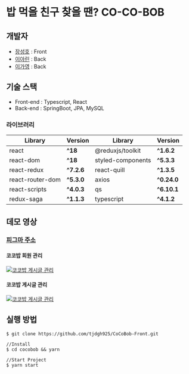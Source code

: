 # 밥 먹을 친구 찾을 땐? CO-CO-BOB

## 개발자

- [장성호](https://github.com/tjdgh925) : Front
- [이아린](https://github.com/Arin0421) : Back
- [이가영](https://github.com/GaYeongLee0419) : Back

## 기술 스택

- Front-end : Typescript, React
- Back-end : SpringBoot, JPA, MySQL

### 라이브러리
| Library                | Version      | Library                | Version      |
| ---------------------- | -------------| ---------------------- | -------------|
| react                  | **^18**      | @reduxjs/toolkit       | **^1.6.2**   |
| react-dom              | **^18**      | styled-components      | **^5.3.3**   |
| react-redux            | **^7.2.6**   | react-quill            | **^1.3.5**   |
| react-router-dom       | **^5.3.0**   | axios                  | **^0.24.0**  |
| react-scripts          | **^4.0.3**   | qs                     | **^6.10.1**  |
| redux-saga             | **^1.1.3**   | typescript             | **^4.1.2**   |



## 데모 영상
### [피그마 주소](https://www.figma.com/file/BLNpeNVT5i5r5lJCIFuDuH/%EC%BD%94%EC%BD%94%EB%B0%A5---%EA%B0%99%EC%9D%B4-%EB%B0%A5-%EB%A8%B9%EC%9D%84-%EC%B9%9C%EA%B5%AC%EB%A5%BC-%EC%B0%BE%EC%95%84%EB%B3%B4%EC%84%B8%EC%9A%94?node-id=0%3A1)

#### 코코밥 회원 관리
[![코코밥 게시글 관리](http://img.youtube.com/vi/um8dDbJshNo/0.jpg)](https://youtu.be/um8dDbJshNo) 

#### 코코밥 게시글 관리
[![코코밥 게시글 관리](http://img.youtube.com/vi/b5-2TBntDng/0.jpg)](https://youtu.be/b5-2TBntDng) 

## 실행 방법
```
$ git clone https://github.com/tjdgh925/CoCoBob-Front.git

//Install
$ cd cocobob && yarn

//Start Project
$ yarn start
```
